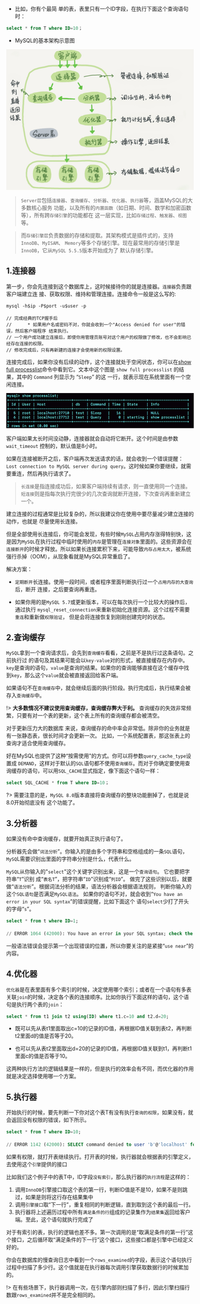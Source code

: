 
- 比如，你有个最简 单的表，表里只有一个ID字段，在执行下面这个查询语句时：

```sql
select * from T where ID=10；
```

- MySQL的基本架构示意图

![1-1](./img/1_1.png)

> `Server层`包括`连接器`、`查询缓存`、`分析器`、`优化器`、`执行器`等，涵盖MySQL的大多数核心服务 功能，以及所有的`内置函数`（如日期、时间、数学和加密函数等），所有跨`存储引擎`的功能都在 这一层实现，比如`存储过程`、`触发器`、`视图`等。

> 而`存储引擎层`负责数据的存储和提取。其架构模式是插件式的，支持`InnoDB`、`MyISAM`、 `Memory`等多个存储引擎。现在最常用的存储引擎是`InnoDB`，它从`MySQL 5.5.5`版本开始成为了 默认存储引擎。

## 1.连接器

第一步，你会先连接到这个数据库上，这时候接待你的就是连接器。`连接器`负责跟客户端建立连 接、获取权限、维持和管理连接。连接命令一般是这么写的:

```terminal
mysql -h$ip -P$port -u$user -p  

// 完成经典的TCP握手后
//      * 如果用户名或密码不对，你就会收到一个"Access denied for user"的错误，然后客户端程序 结束执行。
// 一个用户成功建立连接后，即使你用管理员账号对这个用户的权限做了修改，也不会影响已经存在连接的权限。
// 修改完成后，只有再新建的连接才会使用新的权限设置。
```

连接完成后，如果你没有后续的动作，这个连接就处于空闲状态，你可以在[show full processlist](/mysql/Mysql实践技巧/processlist.md)命令中看到它。文本中这个图是 `show full processlist` 的结果，其中的 `Command` 列显示为 “`Sleep`” 的这 一行，就表示现在系统里面有一个空闲连接。

![1_2](./img/1_2.png)

客户端如果太长时间没动静，连接器就会自动将它断开。这个时间是由参数 `wait_timeout` 控制的，默认值是8小时。

如果在连接被断开之后，客户端再次发送请求的话，就会收到一个错误提醒： `Lost connection to MySQL server during query`。这时候如果你要继续，就需要重连，然后再执行请求了。

> `长连接`是指连接成功后，如果客户端持续有请求，则一直使用同一个连接。
> `短连接`则是指每次执行完很少的几次查询就断开连接，下次查询再重新建立一个。

建立连接的过程通常是比较复杂的，所以我建议你在使用中要尽量减少建立连接的动作，也就是 尽量使用长连接。

但是全部使用长连接后，你可能会发现，有些时候`MySQL`占用内存涨得特别快，这是因为`MySQL`在执行过程中临时使用的`内存`是管理在`连接对象`里面的。这些资源会在`连接断开`的时候才释放。所以如果长连接累积下来，可能导致`内存占用太大`，被系统强行杀掉（OOM），从现象看就是MySQL异常重启了。

解决方案：

* `定期断开`长连接。使用一段时间，或者程序里面判断执行过一个`占用内存的大查询`后，断开 连接，之后要查询再重连。

* 如果你用的是`MySQL 5.7`或更新版本，可以在每次执行一个比较大的操作后，通过执行 `mysql_reset_connection`来重新初始化连接资源。这个过程不需要`重连`和重新做`权限验证`， 但是会将连接恢复到刚刚创建完时的状态。


## 2.查询缓存

`MySQL`拿到一个查询请求后，会先到`查询缓存`看看，之前是不是执行过这条语句。之前执行过 的语句及其结果可能会以`key-value`对的形式，被直接缓存在内存中。`key`是查询的语句，`value`是查询的结果。如果你的查询能够直接在这个缓存中找到`key`，那么这个`value`就会被直接返回给客户端。

如果语句不在`查询缓存`中，就会继续后面的执行阶段。执行完成后，执行结果会被存入`查询缓存`中。

!> **大多数情况不建议使用查询缓存，查询缓存弊大于利。** 查询缓存的失效非常频繁，只要有对一个表的更新，这个表上所有的查询缓存都会被清空。

对于更新压力大的数据库 来说，查询缓存的命中率会非常低。除非你的业务就是有一张静态表，很长时间才会更新一次。 比如，一个系统配置表，那这张表上的查询才适合使用查询缓存。

好在MySQL也提供了这种“按需使用”的方式。你可以将参数`query_cache_type`设置成 `DEMAND`，这样对于默认的`SQL`语句都不使用`查询缓存`。而对于你确定要使用查询缓存的语句，可以用`SQL_CACHE`显式指定，像下面这个语句一样：


```sql
select SQL_CACHE * from T where ID=10；
```

?> 需要注意的是，`MySQL 8.0`版本直接将查询缓存的整块功能删掉了，也就是说8.0开始彻底没有 这个功能了。


## 3.分析器

如果没有命中查询缓存，就要开始真正执行语句了。

分析器先会做“`词法分析`”。你输入的是由多个字符串和空格组成的一条`SQL`语句，`MySQ`L需要识别出里面的字符串分别是什么，代表什么。

`MySQL`从你输入的"`select`"这个关键字识别出来，这是一个`查询语句`。
它也要把字符串“`T`”识别 成“`表名T`”，把字符串“`ID`”识别成“`列ID`”。 
做完了这些识别以后，就要做“`语法分析`”。根据词法分析的结果，语法分析器会根据语法规则， 判断你输入的这个`SQL语句`是否满足`MySQL语法`。 如果你的语句不对，就会收到“`You have an error in your SQL syntax`”的错误提醒，比如下面这个 语句`select`少打了开头的字母“`s`”。

```sql
select * from t where ID=1;

// ERROR 1064 (42000): You have an error in your SQL syntax; check the manual that corresponds to ...
```

一般语法错误会提示第一个出现错误的位置，所以你要关注的是紧接“`use near`”的内容。

## 4.优化器

`优化器`是在表里面有多个索引的时候，决定使用哪个索引；或者在一个语句有多表关联`join`的时候，决定各个表的连接顺序。比如你执行下面这样的语句，这个语句是执行两个表的`join`：

```sql
select * from t1 join t2 using(ID) where t1.c=10 and t2.d=20;
```

- 既可以先从表t1里面取出c=10的记录的ID值，再根据ID值关联到表t2，再判断t2里面d的值是否等于20。

- 也可以先从表t2里面取出d=20的记录的ID值，再根据ID值关联到t1，再判断t1里面c的值是否等于10。

这两种执行方法的逻辑结果是一样的，但是执行的效率会有不同，而优化器的作用就是决定选择使用哪一个方案。


## 5.执行器

开始执行的时候，要先判断一下你对这个表T有没有执行`查询的权限`，如果没有，就会返回没有权限的错误，如下所示。

```sql
select * from T where ID=10;

// ERROR 1142 (42000): SELECT command denied to user 'b'@'localhost' for table 'T'
```

如果有权限，就打开表继续执行。打开表的时候，执行器就会根据表的引擎定义，去使用这个`引擎`提供的接口

比如我们这个例子中的表T中，ID字段`没有索引`，那么执行器的`执行流程`是这样的：

1. 调用`InnoDB`引擎接口取这个表的第一行，判断ID值是不是10，如果不是则跳过，如果是则将这行存在结果集中
2. 调用`引擎接口`取“下一行”，重复相同的判断逻辑，直到取到这个表的最后一行。
3. 执行器将上述遍历过程中所有`满足条件的行`组成的记录集作为`结果集`返回给客户端。至此，这个语句就执行完成了

对于有索引的表，执行的逻辑也差不多。第一次调用的是“取满足条件的第一行”这个接口，之后循环取“满足条件的下一行”这个接口，这些接口都是引擎中已经定义好的。


你会在数据库的慢查询日志中看到一个`rows_examined`的字段，表示这个语句执行过程中扫描了多少行。这个值就是在执行器每次调用引擎获取数据行的时候累加的。

!> 在有些场景下，执行器调用一次，在引擎内部则扫描了多行，因此引擎扫描行数跟`rows_examined`并不是完全相同的。
